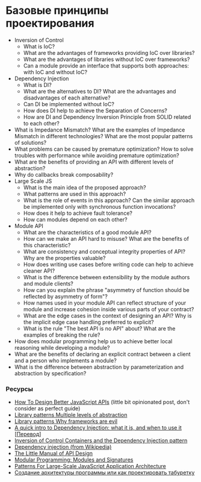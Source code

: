 # Базовые принципы проектирования

* Inversion of Control
  * What is IoC?
  * What are the advantages of frameworks providing IoC over libraries?
  * What are the advantages of libraries without IoC over frameworks?
  * Can a module provide an interface that supports both approaches: with IoC and without IoC?
* Dependency Injection
  * What is DI?
  * What are the alternatives to DI? What are the advantages and disadvantages of each alternative?
  * Can DI be implemented without IoC?
  * How does DI help to achieve the Separation of Concerns?
  * How are DI and Dependency Inversion Principle from SOLID related to each other?
* What is Impedance Mismatch? What are the examples of Impedance Mismatch in different technologies? What are the most popular patterns of solutions?
* What problems can be caused by premature optimization? How to solve troubles with performance while avoiding premature optimization?
* What are the benefits of providing an API with different levels of abstraction?
* Why do callbacks break composability?
* Large Scale JS
  * What is the main idea of the proposed approach?
  * What patterns are used in this approach?
  * What is the role of events in this approach? Can the similar approach be implemented only with synchronous function invocations?
  * How does it help to achieve fault tolerance?
  * How can modules depend on each other?
* Module API
  * What are the characteristics of a good module API?
  * How can we make an API hard to misuse? What are the benefits of this characteristic?
  * What are consistency and conceptual integrity properties of API? Why are the properties valuable?
  * How does writing use cases before writing code can help to achieve cleaner API?
  * What is the difference between extensibility by the module authors and module clients?
  * How can you explain the phrase "asymmetry of function should be reflected by asymmetry of form"?
  * How names used in your module API can reflect structure of your module and increase cohesion inside various parts of your contract?
  * What are the edge cases in the context of designing an API? Why is the implicit edge case handling preferred to explicit?
  * What is the rule "The best API is no API" about? What are the examples of breaking the rule?
* How does modular programming help us to achieve better local reasoning while developing a module?
* What are the benefits of declaring an explicit contract between a client and a person who implements a module?
* What is the difference between abstraction by parameterization and abstraction by specification?

### Ресурсы

* [How To Design Better JavaScript APIs](https://www.smashingmagazine.com/2012/10/designing-javascript-apis-usability/) (little bit opinionated post, don't consider as perfect guide)
* [Library patterns Multiple levels of abstraction](http://tomasp.net/blog/2015/library-layers/)
* [Library patterns Why frameworks are evil](http://tomasp.net/blog/2015/library-frameworks/)
* [A quick intro to Dependency Injection: what it is, and when to use it](https://www.freecodecamp.org/news/a-quick-intro-to-dependency-injection-what-it-is-and-when-to-use-it-7578c84fa88f/) [[Перевод](https://medium.com/@xufocoder/a-quick-intro-to-dependency-injection-what-it-is-and-when-to-use-it-de1367295ba8)]
* [Inversion of Control Containers and the Dependency Injection pattern](https://martinfowler.com/articles/injection.html)
* [Dependency injection (from Wikipedia)](https://en.wikipedia.org/wiki/Dependency_injection)
* [The Little Manual of API Design](https://people.mpi-inf.mpg.de/~jblanche/api-design.pdf)
* [Modular Programming: Modules and Signatures](https://www.cs.cornell.edu/courses/cs3110/2013sp/lectures/lec07-modules/lec07.html)
* [Patterns For Large-Scale JavaScript Application Architecture](https://addyosmani.com/largescalejavascript/)
* [Создание архитектуры программы или как проектировать табуретку](https://habr.com/ru/post/276593/)